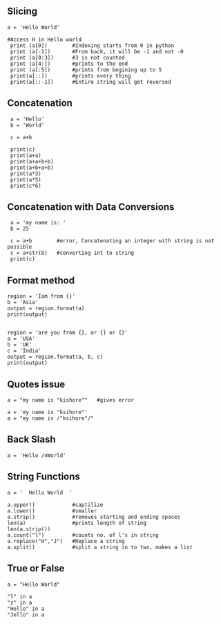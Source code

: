 ## Slicing
    a = 'Hello World' 
    
    #Access H in Hello world
     print (a[0])        #Indexing starts from 0 in python
     print (a[-1])       #From back, it will be -1 and not -0
     print (a[0:3])      #3 is not counted
     print (a[4:])       #prints to the end
     print (a[:5])       #prints from begining up to 5
     print(a[::])        #prints every thing
     print(a[::-1])      #Entire string will get reversed
     
     
     
## Concatenation
     a = 'Hello'
     b = 'World'
     
     c = a+b
     
     print(c)
     print(a+a)
     print(a+a+b+b)
     print(a+b+a+b)
     print(a*3)
     print(a*5)
     print(c*6)
     
## Concatenation with Data Conversions
     a = 'my name is: '
     b = 25
     
     c = a+b        #error, Concatenating an integer with string is not possible   
     c = a+str(b)   #converting int to string
     print(c)
     
     
## Format method
    region = 'Iam from {}'
    b = 'Asia'
    output = region.format(a)
    print(output)
    
    
    region = 'are you from {}, or {} or {}'
    a = 'USA'
    b = 'UK'
    c = 'India'
    output = region.format(a, b, c)
    print(output)

## Quotes issue

    a = "my name is "kishore""   #gives error
    
    a = 'my name is "ksihore"'
    a = "my name is /"ksihore"/"
    
## Back Slash

    a = 'Hello /nWorld'
   
   
## String Functions
    a = '  Hello World  '
    
    a.upper()            #captilize
    a.lower()            #smaller
    a.strip()            #removes starting and ending spaces
    len(a)               #prints length of string
    len(a.strip())
    a.count("l")         #counts no. of l's in string
    a.replace("H","J")   #Replace a string
    a.split()            #split a string in to two, makes a list
     
## True or False
    a = "Hello World"
    
    "l" in a
    "z" in a
    "Hello" in a
    "Jello" in a
